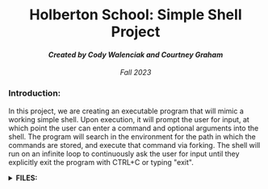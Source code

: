 <h1 align="center">Holberton School: Simple Shell Project</h1>
<h4 align="center"><i>Created by Cody Walenciak and Courtney Graham</i></h4>
<p align="center"><i>Fall 2023</i></p>
<h3>Introduction:</h3>
<p>In this project, we are creating an executable program that will mimic a working simple shell.
  Upon execution, it will prompt the user for input, at which point the user can enter a command and optional arguments into the shell.
  The program will search in the environment for the path in which the commands are stored, and execute that command via forking. 
  The shell will run on an infinite loop to continuously ask the user for input until they explicitly exit the program with CTRL+C or typing "exit".
  </p>
<details>
  <summary><b>FILES:</b></summary>
  <ul>
    <li><b>SHELL.H</b> - header file for simple shell project. This header file includes the prototypes for all of our functions needed for the simple shell program</li>
    <li><b><u>FUNCTIONS.C</b></u> - helper functions for tokenizing strings including the user input and path, retrieiving the environment path, giving the user the ability to exit the shell, freeing memory, and handling spaces in command line </li>
      <li><b><u>FORK.C</b></u> - fork function for initiating child process which executes user command 
    <li><b><u>SHELL.C</b></u> - main function which contains infinite loop to continously prompt user for input, and ensures memory is managed correctly</li>
      <li><b><u>MAN_1_SIMPLE_SHELL</b></u> - man page for simple shell 
    </ul>
